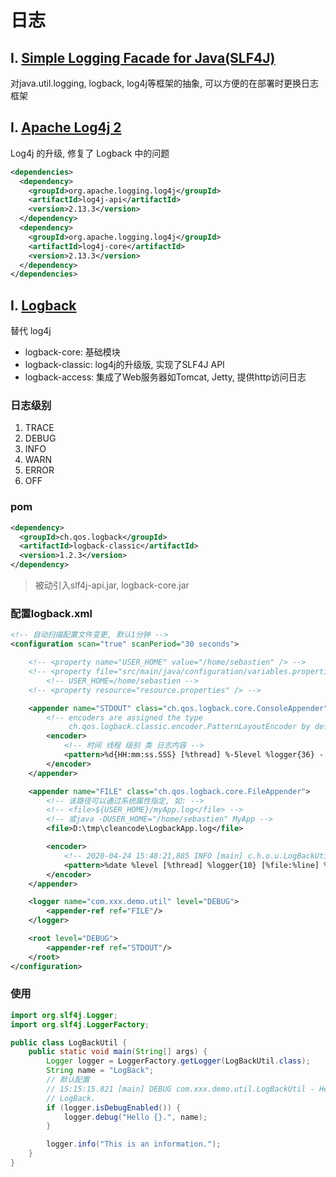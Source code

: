 # 日志

## I. [Simple Logging Facade for Java(SLF4J)](http://www.slf4j.org/)

对java.util.logging, logback, log4j等框架的抽象, 可以方便的在部署时更换日志框架

## I. [Apache Log4j 2](http://logging.apache.org/log4j/2.x/)

Log4j 的升级, 修复了 Logback 中的问题

```xml
<dependencies>
  <dependency>
    <groupId>org.apache.logging.log4j</groupId>
    <artifactId>log4j-api</artifactId>
    <version>2.13.3</version>
  </dependency>
  <dependency>
    <groupId>org.apache.logging.log4j</groupId>
    <artifactId>log4j-core</artifactId>
    <version>2.13.3</version>
  </dependency>
</dependencies>
```

## I. [Logback](http://logback.qos.ch/)

替代 log4j

- logback-core: 基础模块
- logback-classic: log4j的升级版, 实现了SLF4J API
- logback-access: 集成了Web服务器如Tomcat, Jetty, 提供http访问日志

### 日志级别

1. TRACE
1. DEBUG
1. INFO
1. WARN
1. ERROR
1. OFF

### pom

```xml
<dependency>
  <groupId>ch.qos.logback</groupId>
  <artifactId>logback-classic</artifactId>
  <version>1.2.3</version>
</dependency>
```

> 被动引入slf4j-api.jar, logback-core.jar

### 配置logback.xml

```xml
<!-- 自动扫描配置文件变更, 默认1分钟 -->
<configuration scan="true" scanPeriod="30 seconds">

    <!-- <property name="USER_HOME" value="/home/sebastien" /> -->
    <!-- <property file="src/main/java/configuration/variables.properties" /> -->
        <!-- USER_HOME=/home/sebastien -->
    <!-- <property resource="resource.properties" /> -->

    <appender name="STDOUT" class="ch.qos.logback.core.ConsoleAppender">
        <!-- encoders are assigned the type
             ch.qos.logback.classic.encoder.PatternLayoutEncoder by default -->
        <encoder>
            <!-- 时间 线程 级别 类 日志内容 -->
            <pattern>%d{HH:mm:ss.SSS} [%thread] %-5level %logger{36} - %msg%n</pattern>
        </encoder>
    </appender>

    <appender name="FILE" class="ch.qos.logback.core.FileAppender">
        <!-- 该路径可以通过系统属性指定, 如: -->
        <!-- <file>${USER_HOME}/myApp.log</file> -->
        <!-- 或java -DUSER_HOME="/home/sebastien" MyApp -->
        <file>D:\tmp\cleancode\LogbackApp.log</file>

        <encoder>
            <!-- 2020-04-24 15:48:21,885 INFO [main] c.h.o.u.LogBackUtil [LogBackUtil.java:13] This is an information. -->
            <pattern>%date %level [%thread] %logger{10} [%file:%line] %msg%n</pattern>
        </encoder>
    </appender>

    <logger name="com.xxx.demo.util" level="DEBUG">
        <appender-ref ref="FILE"/>
    </logger>

    <root level="DEBUG">
        <appender-ref ref="STDOUT"/>
    </root>
</configuration>
```

### 使用

```java
import org.slf4j.Logger;
import org.slf4j.LoggerFactory;

public class LogBackUtil {
    public static void main(String[] args) {
        Logger logger = LoggerFactory.getLogger(LogBackUtil.class);
        String name = "LogBack";
        // 默认配置
        // 15:15:15.821 [main] DEBUG com.xxx.demo.util.LogBackUtil - Hello
        // LogBack.
        if (logger.isDebugEnabled()) {
            logger.debug("Hello {}.", name);
        }

        logger.info("This is an information.");
    }
}
```

